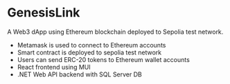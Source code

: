 # GenesisLink

A Web3 dApp using Ethereum blockchain deployed to Sepolia test network.

- Metamask is used to connect to Ethereum accounts
- Smart contract is deployed to sepolia test network
- Users can send ERC-20 tokens to Ethereum wallet accounts
- React frontend using MUI
- .NET Web API backend with SQL Server DB
